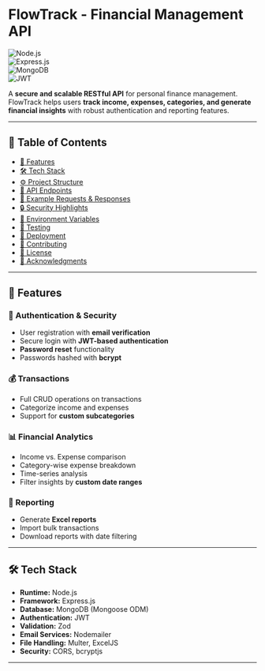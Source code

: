 # FlowTrack - Financial Management API  

![Node.js](https://img.shields.io/badge/Node.js-43853D?style=for-the-badge&logo=node.js&logoColor=white)  
![Express.js](https://img.shields.io/badge/Express.js-404D59?style=for-the-badge)  
![MongoDB](https://img.shields.io/badge/MongoDB-4EA94B?style=for-the-badge&logo=mongodb&logoColor=white)  
![JWT](https://img.shields.io/badge/JWT-black?style=for-the-badge&logo=JSON%20web%20tokens)  

A **secure and scalable RESTful API** for personal finance management. FlowTrack helps users **track income, expenses, categories, and generate financial insights** with robust authentication and reporting features.  

---

## 📑 Table of Contents  

- [🚀 Features](#-features)  
- [🛠️ Tech Stack](#️-tech-stack) 
- [⚙️ Project Structure](#️-project-structure)  
- [🔗 API Endpoints](#-api-endpoints)  
- [📌 Example Requests & Responses](#-example-requests--responses)  
- [🔒 Security Highlights](#-security-highlights)  
- [📝 Environment Variables](#-environment-variables)  
- [🧪 Testing](#-testing)  
- [🚀 Deployment](#-deployment)  
- [🤝 Contributing](#-contributing)  
- [📄 License](#-license)  
- [🙏 Acknowledgments](#-acknowledgments)  

---

## 🚀 Features  

### 🔐 Authentication & Security  
- User registration with **email verification**  
- Secure login with **JWT-based authentication**  
- **Password reset** functionality  
- Passwords hashed with **bcrypt**  

### 💰 Transactions  
- Full CRUD operations on transactions  
- Categorize income and expenses  
- Support for **custom subcategories**  

### 📊 Financial Analytics  
- Income vs. Expense comparison  
- Category-wise expense breakdown  
- Time-series analysis  
- Filter insights by **custom date ranges**  

### 📑 Reporting  
- Generate **Excel reports**  
- Import bulk transactions  
- Download reports with date filtering  

---

## 🛠️ Tech Stack  

- **Runtime:** Node.js  
- **Framework:** Express.js  
- **Database:** MongoDB (Mongoose ODM)  
- **Authentication:** JWT  
- **Validation:** Zod  
- **Email Services:** Nodemailer  
- **File Handling:** Multer, ExcelJS  
- **Security:** CORS, bcryptjs  

---


